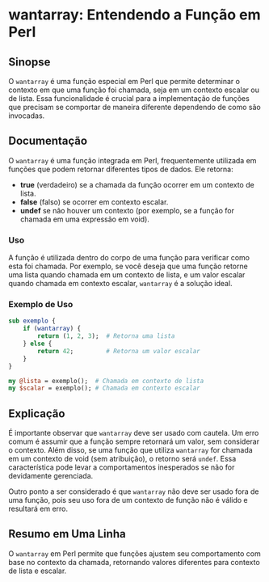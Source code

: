 <!--
Meta Description: # wantarray: Entendendo a Função em Perl ## Sinopse O `wantarray` é uma função especial em Perl que permite determinar o contexto em que uma função fo...
Meta Keywords: contexto, função, uma, que, chamada
-->

# wantarray: Entendendo a Função em Perl

## Sinopse
O `wantarray` é uma função especial em Perl que permite determinar o contexto em que uma função foi chamada, seja em um contexto escalar ou de lista. Essa funcionalidade é crucial para a implementação de funções que precisam se comportar de maneira diferente dependendo de como são invocadas.

## Documentação
O `wantarray` é uma função integrada em Perl, frequentemente utilizada em funções que podem retornar diferentes tipos de dados. Ele retorna:

- **true** (verdadeiro) se a chamada da função ocorrer em um contexto de lista.
- **false** (falso) se ocorrer em contexto escalar.
- **undef** se não houver um contexto (por exemplo, se a função for chamada em uma expressão em void).

### Uso
A função é utilizada dentro do corpo de uma função para verificar como esta foi chamada. Por exemplo, se você deseja que uma função retorne uma lista quando chamada em um contexto de lista, e um valor escalar quando chamada em contexto escalar, `wantarray` é a solução ideal.

### Exemplo de Uso
```perl
sub exemplo {
    if (wantarray) {
        return (1, 2, 3);  # Retorna uma lista
    } else {
        return 42;         # Retorna um valor escalar
    }
}

my @lista = exemplo();  # Chamada em contexto de lista
my $scalar = exemplo(); # Chamada em contexto escalar
```

## Explicação
É importante observar que `wantarray` deve ser usado com cautela. Um erro comum é assumir que a função sempre retornará um valor, sem considerar o contexto. Além disso, se uma função que utiliza `wantarray` for chamada em um contexto de void (sem atribuição), o retorno será `undef`. Essa característica pode levar a comportamentos inesperados se não for devidamente gerenciada.

Outro ponto a ser considerado é que `wantarray` não deve ser usado fora de uma função, pois seu uso fora de um contexto de função não é válido e resultará em erro.

## Resumo em Uma Linha
O `wantarray` em Perl permite que funções ajustem seu comportamento com base no contexto da chamada, retornando valores diferentes para contexto de lista e escalar.